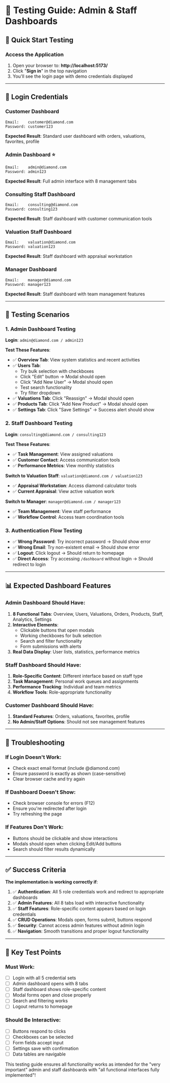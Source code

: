 # 🧪 Testing Guide: Admin & Staff Dashboards

## 🚀 Quick Start Testing

### **Access the Application**
1. Open your browser to: **http://localhost:5173/**
2. Click "**Sign in**" in the top navigation
3. You'll see the login page with demo credentials displayed

---

## 🔑 Login Credentials

### **Customer Dashboard**
```
Email:    customer@diamond.com
Password: customer123
```
**Expected Result**: Standard user dashboard with orders, valuations, favorites, profile

### **Admin Dashboard** ⭐
```
Email:    admin@diamond.com  
Password: admin123
```
**Expected Result**: Full admin interface with 8 management tabs

### **Consulting Staff Dashboard**
```
Email:    consulting@diamond.com
Password: consulting123
```
**Expected Result**: Staff dashboard with customer communication tools

### **Valuation Staff Dashboard**
```
Email:    valuation@diamond.com
Password: valuation123
```
**Expected Result**: Staff dashboard with appraisal workstation

### **Manager Dashboard**
```
Email:    manager@diamond.com
Password: manager123
```
**Expected Result**: Staff dashboard with team management features

---

## 🧪 Testing Scenarios

### **1. Admin Dashboard Testing**
**Login**: `admin@diamond.com / admin123`

**Test These Features**:
- ✅ **Overview Tab**: View system statistics and recent activities
- ✅ **Users Tab**: 
  - Try bulk selection with checkboxes
  - Click "Edit" button → Modal should open
  - Click "Add New User" → Modal should open
  - Test search functionality
  - Try filter dropdown
- ✅ **Valuations Tab**: Click "Reassign" → Modal should open
- ✅ **Products Tab**: Click "Add New Product" → Modal should open
- ✅ **Settings Tab**: Click "Save Settings" → Success alert should show

### **2. Staff Dashboard Testing**
**Login**: `consulting@diamond.com / consulting123`

**Test These Features**:
- ✅ **Task Management**: View assigned valuations
- ✅ **Customer Contact**: Access communication tools
- ✅ **Performance Metrics**: View monthly statistics

**Switch to Valuation Staff**: `valuation@diamond.com / valuation123`
- ✅ **Appraisal Workstation**: Access diamond calculator tools
- ✅ **Current Appraisal**: View active valuation work

**Switch to Manager**: `manager@diamond.com / manager123`
- ✅ **Team Management**: View staff performance
- ✅ **Workflow Control**: Access team coordination tools

### **3. Authentication Flow Testing**
- ✅ **Wrong Password**: Try incorrect password → Should show error
- ✅ **Wrong Email**: Try non-existent email → Should show error
- ✅ **Logout**: Click logout → Should return to homepage
- ✅ **Direct Access**: Try accessing `/dashboard` without login → Should redirect to login

---

## 📊 Expected Dashboard Features

### **Admin Dashboard Should Have**:
1. **8 Functional Tabs**: Overview, Users, Valuations, Orders, Products, Staff, Analytics, Settings
2. **Interactive Elements**: 
   - Clickable buttons that open modals
   - Working checkboxes for bulk selection
   - Search and filter functionality
   - Form submissions with alerts
3. **Real Data Display**: User lists, statistics, performance metrics

### **Staff Dashboard Should Have**:
1. **Role-Specific Content**: Different interface based on staff type
2. **Task Management**: Personal work queues and assignments
3. **Performance Tracking**: Individual and team metrics
4. **Workflow Tools**: Role-appropriate functionality

### **Customer Dashboard Should Have**:
1. **Standard Features**: Orders, valuations, favorites, profile
2. **No Admin/Staff Options**: Should not see management features

---

## 🐛 Troubleshooting

### **If Login Doesn't Work**:
- Check exact email format (include @diamond.com)
- Ensure password is exactly as shown (case-sensitive)
- Clear browser cache and try again

### **If Dashboard Doesn't Show**:
- Check browser console for errors (F12)
- Ensure you're redirected after login
- Try refreshing the page

### **If Features Don't Work**:
- Buttons should be clickable and show interactions
- Modals should open when clicking Edit/Add buttons
- Search should filter results dynamically

---

## ✅ Success Criteria

**The implementation is working correctly if**:
1. ✅ **Authentication**: All 5 role credentials work and redirect to appropriate dashboards
2. ✅ **Admin Features**: All 8 tabs load with interactive functionality
3. ✅ **Staff Features**: Role-specific content appears based on login credentials
4. ✅ **CRUD Operations**: Modals open, forms submit, buttons respond
5. ✅ **Security**: Cannot access admin features without admin login
6. ✅ **Navigation**: Smooth transitions and proper logout functionality

---

## 🎯 Key Test Points

### **Must Work**:
- [ ] Login with all 5 credential sets
- [ ] Admin dashboard opens with 8 tabs
- [ ] Staff dashboard shows role-specific content
- [ ] Modal forms open and close properly
- [ ] Search and filtering works
- [ ] Logout returns to homepage

### **Should Be Interactive**:
- [ ] Buttons respond to clicks
- [ ] Checkboxes can be selected
- [ ] Form fields accept input
- [ ] Settings save with confirmation
- [ ] Data tables are navigable

This testing guide ensures all functionality works as intended for the "very important" admin and staff dashboards with "all functional interfaces fully implemented"!
